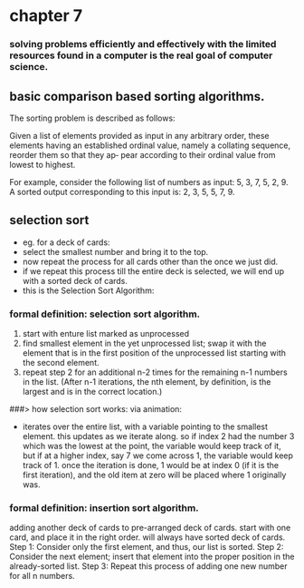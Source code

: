 # chapter 7

### solving problems efficiently and effectively with the limited resources found in a computer is the real goal of computer science. 
## basic comparison based sorting algorithms. 

The sorting problem is described as follows:

Given a list of elements provided as input in any arbitrary order, these elements having an established ordinal value, namely a collating sequence, reorder them so that they ap‐ pear according to their ordinal value from lowest to highest.

For example, consider the following list of numbers as input: 5, 3, 7, 5, 2, 9. A sorted output corresponding to this input is: 2, 3, 5, 5, 7, 9.

## selection sort
- eg. for a deck of cards: 
- select the smallest number and bring it to the top. 
- now repeat the process for all cards other than the once we just did. 
- if we repeat this process till the entire deck is selected, we will end up with a sorted deck of cards. 
- this is the Selection Sort Algorithm: 

### formal definition: selection sort algorithm. 
1. start with enture list marked as unprocessed
2. find smallest element in the yet unprocessed list; swap it with the element that is in the first position of the unprocessed list starting with the second element. 
3. repeat step 2 for an additional n-2 times for the remaining n-1 numbers in the list. (After n-1 iterations, the nth element, by definition, is the largest and is in the correct location.)

###> how selection sort works: 
via animation: 
- iterates over the entire list, with a variable pointing to the smallest element. this updates as we iterate along. so if index 2 had the number 3 which was the lowest at the point, the variable would keep track of it, but if at a higher index, say 7 we come across 1, the variable would keep track of 1. once the iteration is done, 1 would be at index 0 (if it is the first iteration), and the old item at zero will be placed where 1 originally was. 

### formal definition: insertion sort algorithm. 
adding another deck of cards to pre-arranged deck of cards. start with one card, and place it in the right order. will always have sorted deck of cards. 
Step 1: Consider only the first element, and thus, our list is sorted.
Step 2: Consider the next element; insert that element into the proper position in the already-sorted list.
Step 3: Repeat this process of adding one new number for all n numbers.